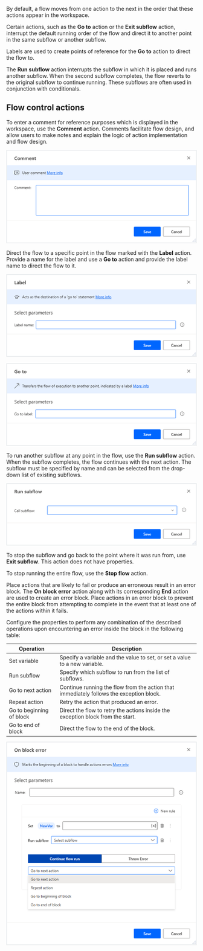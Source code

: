 By default, a flow moves from one action to the next in the order that these actions appear in the workspace. 

Certain actions, such as the **Go to** action or the **Exit subflow** action, interrupt the default running order of the flow and direct it to another point in the same subflow or another subflow. 

Labels are used to create points of reference for the **Go to** action to direct the flow to. 

The **Run subflow** action interrupts the subflow in which it is placed and runs another subflow. When the second subflow completes, the flow reverts to the original subflow to continue running. These subflows are often used in conjunction with conditionals.


## Flow control actions

To enter a comment for reference purposes which is displayed in the workspace, use the **Comment** action. Comments facilitate flow design, and allow users to make notes and explain the logic of action implementation and flow design.

![comment action properties](..\media\comment-action-properties.png)

Direct the flow to a specific point in the flow marked with the **Label** action. Provide a name for the label and use a **Go to** action and provide the label name to direct the flow to it.


![label action properties](..\media\label-action-properties.png)



![go to action properties](..\media\go-to-action-properties.png)

 To run another subflow at any point in the flow, use the **Run subflow** action. When the subflow completes, the flow continues with the next action. The subflow must be specified by name and can be selected from the drop-down list of existing subflows. 

![run subflow action properties](..\media\run-function-action-properties.png)

To stop the subflow and go back to the point where it was run from, use **Exit subflow**. This action does not have properties.

To stop running the entire flow, use the **Stop flow** action.

Place actions that are likely to fail or produce an erroneous result in an error block. The **On block error** action along with its corresponding **End** action are used to create an error block. Place actions in an error block to prevent the entire block from attempting to complete in the event that at least one of the actions within it fails. 

Configure the properties to perform any combination of the described operations upon encountering an error inside the block in the following table:

|Operation                  |Description     |
|---------------------------|----------------|
|Set variable|Specify a variable and the value to set, or set a value to a new variable.|
|Run subflow|Specify which subflow to run from the list of subflows.|
|Go to next action  |Continue running the flow from the action that immediately follows the exception block. |
|Repeat action       |Retry the action that produced an error. |
|Go to beginning of block   |Direct the flow to retry the actions inside the exception block from the start. |
|Go to end of block         |Direct the flow to the end of the block. |

![on exception error action properties](..\media\begin-exception-block-action-properties.png)
